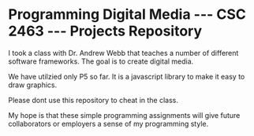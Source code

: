 # Programming Digital Media --- CSC 2463 --- Projects Repository

I took a class with Dr. Andrew Webb that teaches a number of different software frameworks. The goal is to create digital media.

We have utilzied only P5 so far. It is a javascript library to make it easy to draw graphics.

Please dont use this repository to cheat in the class. 

My hope is that these simple programming assignments will give future collaborators or employers a sense of my programming style.  
